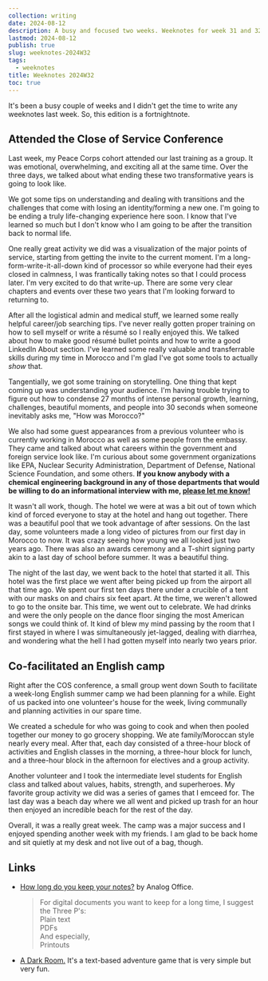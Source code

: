 ```yaml
---
collection: writing
date: 2024-08-12
description: A busy and focused two weeks. Weeknotes for week 31 and 32 of 2024.
lastmod: 2024-08-12
publish: true
slug: weeknotes-2024W32
tags:
  - weeknotes
title: Weeknotes 2024W32
toc: true
---
```


It's been a busy couple of weeks and I didn't get the time to write any weeknotes last week. So, this edition is a fortnightnote.

## Attended the Close of Service Conference

Last week, my Peace Corps cohort attended our last training as a group. It was emotional, overwhelming, and exciting all at the same time. Over the three days, we talked about what ending these two transformative years is going to look like.

We got some tips on understanding and dealing with transitions and the challenges that come with losing an identity/forming a new one. I'm going to be ending a truly life-changing experience here soon. I know that I've learned so much but I don't know who I am going to be after the transition back to normal life.

One really great activity we did was a visualization of the major points of service, starting from getting the invite to the current moment. I'm a long-form-write-it-all-down kind of processor so while everyone had their eyes closed in calmness, I was frantically taking notes so that I could process later. I'm very excited to do that write-up. There are some very clear chapters and events over these two years that I'm looking forward to returning to.

After all the logistical admin and medical stuff, we learned some really helpful career/job searching tips. I've never really gotten proper training on how to sell myself or write a résumé so I really enjoyed this. We talked about how to make good résumé bullet points and how to write a good LinkedIn About section. I've learned some really valuable and transferrable skills during my time in Morocco and I'm glad I've got some tools to actually _show_ that.

Tangentially, we got some training on storytelling. One thing that kept coming up was understanding your audience. I'm having trouble trying to figure out how to condense 27 months of intense personal growth, learning, challenges, beautiful moments, and people into 30 seconds when someone inevitably asks me, "How was Morocco?"

We also had some guest appearances from a previous volunteer who is currently working in Morocco as well as some people from the embassy. They came and talked about what careers within the government and foreign service look like. I'm curious about some government organizations like EPA, Nuclear Security Administration, Department of Defense, National Science Foundation, and some others. **If you know anybody with a chemical engineering background in any of those departments that would be willing to do an informational interview with me, [please let me know!](/#contact)**

It wasn't all work, though. The hotel we were at was a bit out of town which kind of forced everyone to stay at the hotel and hang out together. There was a beautiful pool that we took advantage of after sessions. On the last day, some volunteers made a long video of pictures from our first day in Morocco to now. It was crazy seeing how young we all looked just two years ago. There was also an awards ceremony and a T-shirt signing party akin to a last day of school before summer. It was a beautiful thing.

The night of the last day, we went back to the hotel that started it all. This hotel was the first place we went after being picked up from the airport all that time ago. We spent our first ten days there under a crucible of a tent with our masks on and chairs six feet apart. At the time, we weren't allowed to go to the onsite bar. This time, we went out to celebrate. We had drinks and were the only people on the dance floor singing the most American songs we could think of. It kind of blew my mind passing by the room that I first stayed in where I was simultaneously jet-lagged, dealing with diarrhea, and wondering what the hell I had gotten myself into nearly two years prior.

## Co-facilitated an English camp

Right after the COS conference, a small group went down South to facilitate a week-long English summer camp we had been planning for a while. Eight of us packed into one volunteer's house for the week, living communally and planning activities in our spare time.

We created a schedule for who was going to cook and when then pooled together our money to go grocery shopping. We ate family/Moroccan style nearly every meal. After that, each day consisted of a three-hour block of activities and English classes in the morning, a three-hour block for lunch, and a three-hour block in the afternoon for electives and a group activity.

Another volunteer and I took the intermediate level students for English class and talked about values, habits, strength, and superheroes. My favorite group activity we did was a series of games that I emceed for. The last day was a beach day where we all went and picked up trash for an hour then enjoyed an incredible beach for the rest of the day.

Overall, it was a really great week. The camp was a major success and I enjoyed spending another week with my friends. I am glad to be back home and sit quietly at my desk and not live out of a bag, though.

## Links

- [How long do you keep your notes?](https://analogoffice.net/2024/08/03/reader-question-how.html) by Analog Office.
  > For digital documents you want to keep for a long time, I suggest the Three P's:  
  > Plain text  
  > PDFs  
  > And especially,  
  > Printouts
- [A Dark Room.](https://adarkroom.doublespeakgames.com/) It's a text-based adventure game that is very simple but very fun.
